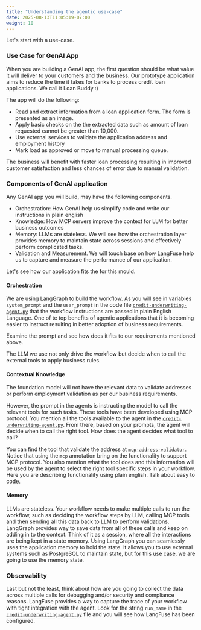 ```yaml
---
title: "Understanding the agentic use-case"
date: 2025-08-13T11:05:19-07:00
weight: 10
---
```


Let's start with a use-case.

### Use Case for GenAI App

When you are building a GenAI app, the first question should be what value it will deliver to your customers and the business.
Our prototype application aims to reduce the time it takes for banks to process credit loan applications. We call it Loan Buddy :)

The app will do the following:

- Read and extract information from a loan application form. The form is presented as an image.
- Apply basic checks on the the extracted data such as amount of loan requested cannot be greater than 10,000.
- Use external services to validate the application address and employment history
- Mark load as approved or move to manual processing queue.

The business will benefit with faster loan processing resulting in improved customer satisfaction and less chances of error due to manual validation.

### Components of GenAI application

Any GenAI app you will build, may have the following components.

- Orchestration: How GenAI help us simplify code and write our instructions in plain english
- Knowledge: How MCP servers improve the context for LLM for better business outcomes
- Memory: LLMs are stateless. We will see how the orchestration layer provides memory to maintain state across sessions and effectively perform complicated tasks.
- Validation and Measurement. We will touch base on how LangFuse help us to capture and measure the performance of our application.

Let's see how our application fits the for this mould.

#### Orchestration

We are using LangGraph to build the workflow. As you will see in variables `system_prompt` and the `user_prompt` in the code file [`credit-underwriting-agent.py`](../../static/code/module3/credit-validation/credit-underwriting-agent.py) that the workflow instructions are passed in plain English Language. One of te top benefits of agentic applications that it is becoming easier to instruct resulting in better adoption of business requirements.

Examine the prompt and see how does it fits to our requirements mentioned above.

The LLM we use not only drive the workflow but decide when to call the external tools to apply business rules.

#### Contextual Knowledge

The foundation model will not have the relevant data to validate addresses or perform employment validation as per our business requirements.

However, the prompt in the agents is instructing the model to call the relevant tools for such tasks. These tools have been developed using MCP protocol.
You mention all the tools available to the agent in the [`credit-underwriting-agent.py`](../../static/code/module3/credit-validation/credit-underwriting-agent.py). From there, based on your prompts, the agent will decide when to call the right tool. How does the agent decides what tool to call?

You can find the tool that validate the address at [`mcp-address-validator`](../../static/code/module3/credit-validation/mcp-address-validator.py). Notice that using the `mcp` annotation bring on the functionality to support MCP protocol. You also mention what the tool does and this information will be used by the agent to select the right tool specific steps in your workflow. Here you are describing functionality using plain english. Talk about easy to code.

#### Memory

LLMs are stateless. Your workflow needs to make multiple calls to run the workflow, such as deciding the workflow steps by LLM, calling MCP tools and then sending all this data back to LLM to perform validations. LangGraph provides way to save data from all of these calls and keep on adding in to the context. Think of it as a session, where all the interactions are being kept in a state memory. Using LangGraph you can seamlessly uses the application memory to hold the state. It allows you to use external systems such as PostgreSQL to maintain state, but for this use case, we are going to use the memory state.

### Observability

Last but not the least, think about how are you going to collect the data across multiple calls for debugging and/or security and compliance reasons. LangFuse provides a way to capture the trace of your workflow with tight integration with the agent. Look for the string `run_name` in the [`credit-underwriting-agent.py`](../../static/code/module3/credit-validation/credit-underwriting-agent.py) file and you will see how LangFuse has been configured.
